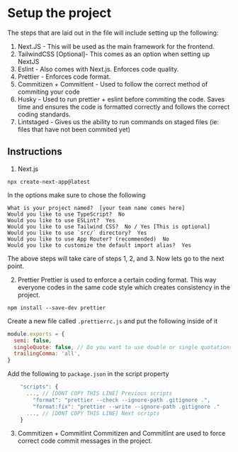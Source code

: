 # Setup the project

The steps that are laid out in the file will include setting up the following:

1. Next.JS - This will be used as the main framework for the frontend.
2. TailwindCSS [Optional]- This comes as an option when setting up NextJS
3. Eslint - Also comes with Next.js. Enforces code quality.
4. Prettier - Enforces code format.
5. Commitizen + Commitlent - Used to follow the correct method of commiting your code
6. Husky - Used to run prettier + eslint before commiting the code. Saves time and ensures the code is formatted correctly and follows the correct coding standards.
7. Lintstaged - Gives us the ability to run commands on staged files (ie: files that have not been commited yet)

## Instructions

1. Next.js

```shell
npx create-next-app@latest
```

In the options make sure to chose the following

```shell
What is your project named?  [your team name comes here]
Would you like to use TypeScript?  No
Would you like to use ESLint?  Yes
Would you like to use Tailwind CSS?  No / Yes [This is optional]
Would you like to use `src/` directory?  Yes
Would you like to use App Router? (recommended)  No
Would you like to customize the default import alias?  Yes
```

The above steps will take care of steps 1, 2, and 3. Now lets go to the next point.

2. Prettier
Prettier is used to enforce a certain coding format. This way everyone codes in the same code style which creates consistency in the project.

```shell
npm install --save-dev prettier
```

Create a new file called `.prettierrc.js` and put the following inside of it

```js
module.exports = {
  semi: false,
  singleQuote: false, // Do you want to use double or single quotations?
  trailingComma: 'all',
}
```

Add the following to `package.json` in the script property

```js
    "scripts": {
      ..., // [DONT COPY THIS LINE] Previous scripts
        "format": "prettier --check --ignore-path .gitignore .",
        "format:fix": "prettier --write --ignore-path .gitignore ."
      ..., // [DONT COPY THIS LINE] Next scripts
    }
```

3. Commitizen + Commitlint
Commitizen and Commitlint are used to force correct code commit messages in the project.
